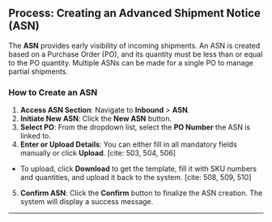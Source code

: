 ## Process: Creating an Advanced Shipment Notice (ASN)

The **ASN** provides early visibility of incoming shipments. An ASN is created based on a Purchase Order (PO), and its quantity must be less than or equal to the PO quantity. Multiple ASNs can be made for a single PO to manage partial shipments. 

### How to Create an ASN

1. **Access ASN Section**: Navigate to **Inbound** > **ASN**. 
2. **Initiate New ASN**: Click the **New ASN** button. 
3. **Select PO**: From the dropdown list, select the **PO Number** the ASN is linked to. 
4. **Enter or Upload Details**: You can either fill in all mandatory fields manually or click **Upload**. [cite: 503, 504, 506]
  * To upload, click **Download** to get the template, fill it with SKU numbers and quantities, and upload it back to the system. [cite: 508, 509, 510]
5. **Confirm ASN**: Click the **Confirm** button to finalize the ASN creation. The system will display a success message. 

---